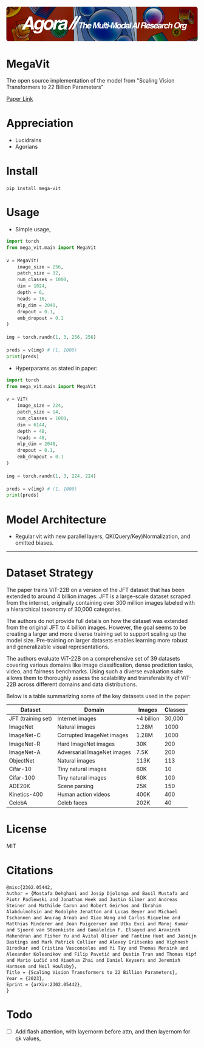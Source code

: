 [![Multi-Modality](agorabanner.png)](https://discord.gg/qUtxnK2NMf)

# MegaVit
The open source implementation of the model from "Scaling Vision Transformers to 22 Billion Parameters"



[Paper Link](https://arxiv.org/pdf/2302.05442.pdf)

# Appreciation
* Lucidrains
* Agorians



# Install
`pip install mega-vit`

# Usage
- Simple usage,
```python
import torch
from mega_vit.main import MegaVit

v = MegaVit(
    image_size = 256,
    patch_size = 32,
    num_classes = 1000,
    dim = 1024,
    depth = 6,
    heads = 16,
    mlp_dim = 2048,
    dropout = 0.1,
    emb_dropout = 0.1
)

img = torch.randn(1, 3, 256, 256)

preds = v(img) # (1, 1000)
print(preds)
```

- Hyperparams as stated in paper:
```python
import torch
from mega_vit.main import MegaVit

v = ViT(
    image_size = 224,
    patch_size = 14,
    num_classes = 1000,
    dim = 6144,
    depth = 48,
    heads = 48,
    mlp_dim = 2048,
    dropout = 0.1,
    emb_dropout = 0.1
)

img = torch.randn(1, 3, 224, 224)

preds = v(img) # (1, 1000)
print(preds)
```

# Model Architecture
- Regular vit with new parallel layers, QK(Query/Key)Normalization, and omitted biases.

----
# Dataset Strategy
The paper trains ViT-22B on a version of the JFT dataset that has been extended to around 4 billion images. JFT is a large-scale dataset scraped from the internet, originally containing over 300 million images labeled with a hierarchical taxonomy of 30,000 categories. 

The authors do not provide full details on how the dataset was extended from the original JFT to 4 billion images. However, the goal seems to be creating a larger and more diverse training set to support scaling up the model size. Pre-training on larger datasets enables learning more robust and generalizable visual representations.

The authors evaluate ViT-22B on a comprehensive set of 39 datasets covering various domains like image classification, dense prediction tasks, video, and fairness benchmarks. Using such a diverse evaluation suite allows them to thoroughly assess the scalability and transferability of ViT-22B across different domains and data distributions.

Below is a table summarizing some of the key datasets used in the paper:

| Dataset | Domain | Images | Classes |
|-|-|-|-| 
| JFT (training set) | Internet images | ~4 billion | 30,000 |
| ImageNet | Natural images | 1.28M | 1000 |
| ImageNet-C | Corrupted ImageNet images | 1.28M | 1000 |  
| ImageNet-R | Hard ImageNet images | 30K | 200 |
| ImageNet-A | Adversarial ImageNet images | 7.5K | 200 |
| ObjectNet | Natural images | 113K | 113 |
| Cifar-10 | Tiny natural images | 60K | 10 |
| Cifar-100 | Tiny natural images | 60K | 100 | 
| ADE20K | Scene parsing | 25K | 150 |
| Kinetics-400 | Human action videos | 400K | 400 |
| CelebA | Celeb faces | 202K | 40 |


# License
MIT

# Citations
```
@misc{2302.05442,
Author = {Mostafa Dehghani and Josip Djolonga and Basil Mustafa and Piotr Padlewski and Jonathan Heek and Justin Gilmer and Andreas Steiner and Mathilde Caron and Robert Geirhos and Ibrahim Alabdulmohsin and Rodolphe Jenatton and Lucas Beyer and Michael Tschannen and Anurag Arnab and Xiao Wang and Carlos Riquelme and Matthias Minderer and Joan Puigcerver and Utku Evci and Manoj Kumar and Sjoerd van Steenkiste and Gamaleldin F. Elsayed and Aravindh Mahendran and Fisher Yu and Avital Oliver and Fantine Huot and Jasmijn Bastings and Mark Patrick Collier and Alexey Gritsenko and Vighnesh Birodkar and Cristina Vasconcelos and Yi Tay and Thomas Mensink and Alexander Kolesnikov and Filip Pavetić and Dustin Tran and Thomas Kipf and Mario Lučić and Xiaohua Zhai and Daniel Keysers and Jeremiah Harmsen and Neil Houlsby},
Title = {Scaling Vision Transformers to 22 Billion Parameters},
Year = {2023},
Eprint = {arXiv:2302.05442},
}
```

# Todo
- [ ] Add flash attention, with layernorm before attn, and then layernom for qk values,
